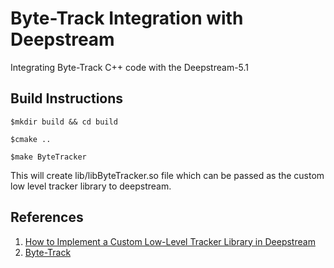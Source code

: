 # Byte-Track Integration with Deepstream
Integrating Byte-Track C++ code with the Deepstream-5.1

## Build Instructions
```
$mkdir build && cd build  

$cmake ..  

$make ByteTracker  
```

This will create lib/libByteTracker.so file which can be passed as the custom low level tracker library to deepstream.

## References
1. [How to Implement a Custom Low-Level Tracker Library in Deepstream](https://docs.nvidia.com/metropolis/deepstream/dev-guide/text/DS_plugin_gst-nvtracker.html#how-to-implement-a-custom-low-level-tracker-library)
2. [Byte-Track](https://github.com/ifzhang/ByteTrack)
